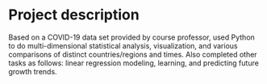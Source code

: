 # Project description
Based on a COVID-19 data set provided by course professor, used Python to do multi-dimensional statistical analysis, visualization, and various comparisons of distinct countries/regions and times. Also completed other tasks as follows: linear regression modeling, learning, and predicting future growth trends.
